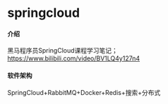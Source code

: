 # springcloud

#### 介绍
黑马程序员SpringCloud课程学习笔记；
https://www.bilibili.com/video/BV1LQ4y127n4

#### 软件架构
SpringCloud+RabbitMQ+Docker+Redis+搜索+分布式
